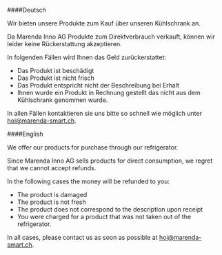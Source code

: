 ####Deutsch

Wir bieten unsere Produkte zum Kauf über unseren Kühlschrank an.

Da Marenda Inno AG Produkte zum Direktverbrauch verkauft, können wir leider keine Rückerstattung akzeptieren.

In folgenden Fällen wird Ihnen das Geld zurückerstattet:

- Das Produkt ist beschädigt
- Das Produkt ist nicht frisch
- Das Produkt entspricht nicht der Beschreibung bei Erhalt
- Ihnen wurde ein Produkt in Rechnung gestellt das nicht aus dem Kühlschrank genommen wurde.

In allen Fällen kontaktieren sie uns bitte so schnell wie möglich unter [hoi@marenda-smart.ch](mailto:hoi@marenda-smart.ch).

####English

We offer our products for purchase through our refrigerator.

Since Marenda Inno AG sells products for direct consumption, we regret that we cannot accept refunds.

In the following cases the money will be refunded to you:

- The product is damaged
- The product is not fresh
- The product does not correspond to the description upon receipt
- You were charged for a product that was not taken out of the refrigerator.

In all cases, please contact us as soon as possible at [hoi@marenda-smart.ch](mailto:hoi@marenda-smart.ch).
